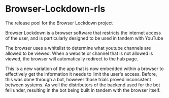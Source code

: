 # Browser-Lockdown-rls
The release pool for the Browser Lockdown project

Browser Lockdown is a browser software that restricts the internet access of the user, and is particularly designed to be used in tandem with YouTube

The browser uses a whitelist to determine what youtube channels are allowed to be viewed. When a website or channel that is not allowed is viewed, the browser will automatically redirect to the hub page.

This is a new variation of the app that is now embedded within a browser to effectively get the information it needs to limit the user's access. Before, this was done through a bot, however those trials proved inconsistent between systems. As well the distributors of the backend used for the bot fell under, resulting in the bot being built in tandem with the browser itself.
